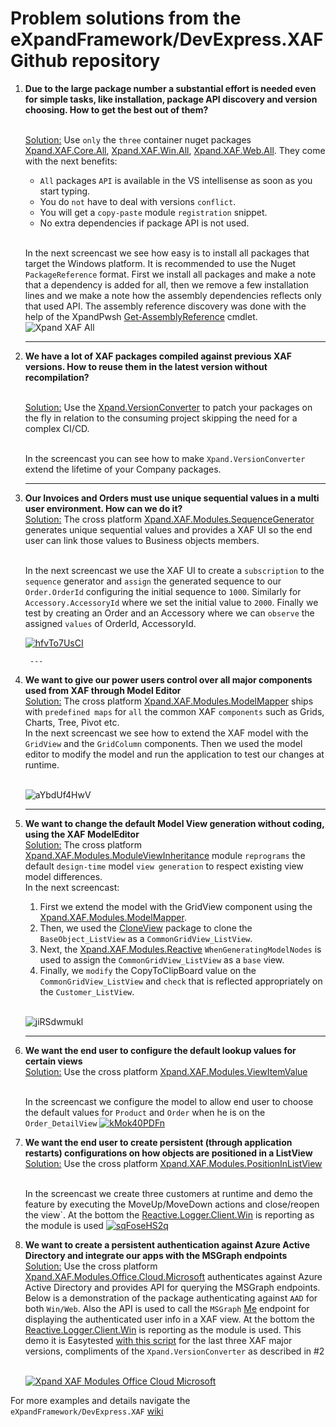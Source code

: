 # Problem solutions from the eXpandFramework/DevExpress.XAF Github repository
1. **Due to the large package number a substantial effort is needed even for simple tasks, like installation, package API discovery and version choosing. How to get the best out of them?**

   </br><u>Solution:</u>
    Use `only` the `three` container nuget packages [Xpand.XAF.Core.All](https://www.nuget.org/packages/Xpand.XAF.Core.All), [Xpand.XAF.Win.All](https://www.nuget.org/packages/Xpand.XAF.Win.All), [Xpand.XAF.Web.All](https://www.nuget.org/packages/Xpand.XAF.Web.All). They come with the next benefits:
    * `All` packages `API` is available in the VS intellisense as soon as you start typing. 
    * You do `not` have to deal with versions `conflict`.
    * You will get a `copy-paste` module `registration` snippet. 
    * No extra dependencies if package API is not used.

    </br>In the next screencast we see how easy is to install all packages that target the Windows platform. It is recommended to use the Nuget `PackageReference` format. First we install all packages and make a note that a dependency is added for all, then we remove a few installation lines and we make a note how the assembly dependencies reflects only that used API. The assembly reference discovery was done with the help of the XpandPwsh [Get-AssemblyReference](https://github.com/eXpandFramework/XpandPwsh/wiki/Get-AssemblyReference) cmdlet.</br>
    ![Xpand XAF All](https://user-images.githubusercontent.com/159464/86915211-447c3780-c12a-11ea-973d-3096044dc22b.gif)

    ---

1. **We have a lot of XAF packages compiled against previous XAF versions.  How to reuse them in the latest version without recompilation?**

    </br><u>Solution:</u>
    Use the [Xpand.VersionConverter](https://github.com/eXpandFramework/DevExpress.XAF/tree/master/tools/Xpand.VersionConverter) to patch your packages on the fly in relation to the consuming project skipping the need for a complex CI/CD.

    </br>In the screencast you can see how to make `Xpand.VersionConverter` extend the lifetime of your Company packages.

    ---

1. **Our Invoices and Orders must use unique sequential values in a multi user environment. How can we do it?**
    </br><u>Solution:</u>
    The cross platform [Xpand.XAF.Modules.SequenceGenerator](https://github.com/eXpandFramework/DevExpress.XAF/tree/master/src/Modules/SequenceGenerator) generates unique sequential values and provides a XAF UI so the end user can link those values to Business objects members.</br>

    </br>In the next screencast we use the XAF UI to create a `subscription` to the `sequence` generator and `assign` the generated sequence to our  `Order.OrderId` configuring the initial sequence to `1000`. Similarly for `Accessory.AccessoryId` where we set the initial value to `2000`. Finally we test by creating an Order and an Accessory where we can `observe` the assigned `values` of OrderId, AccessoryId.

    [![hfvTo7UsCI](https://user-images.githubusercontent.com/159464/80309035-f918e500-87da-11ea-8f52-7799457213cf.gif)](https://www.youtube.com/watch?v=t1BDPFU01z8)

        ---

1. **We want to give our power users control over all major components used from XAF through Model Editor**
</br><u>Solution:</u>
The cross platform [Xpand.XAF.Modules.ModelMapper](https://github.com/eXpandFramework/DevExpress.XAF/tree/master/src/Modules/ModelMapper) ships with `predefined maps` for `all` the common XAF `components` such as Grids, Charts, Tree, Pivot etc.
</br>In the next screencast we see how to extend the XAF model with the `GridView` and the `GridColumn` components. Then we used the model editor to modify the model and run the application to test our changes at runtime.</br></br>

   ![aYbdUf4HwV](https://user-images.githubusercontent.com/159464/86943203-d1d18300-c14e-11ea-9d68-ee68ff57455f.gif)

    ---

1. **We want to change the default Model View generation without coding, using the XAF ModelEditor**
</br><u>Solution:</u>
The cross platform [Xpand.XAF.Modules.ModuleViewInheritance](https://github.com/eXpandFramework/DevExpress.XAF/tree/master/src/Modules/ModelViewInheritance) module `reprograms` the default `design-time` model `view generation` to respect existing view model differences.
 </br>In the next screencast: 
   1. First we extend the model with the GridView component using the [Xpand.XAF.Modules.ModelMapper](https://github.com/eXpandFramework/DevExpress.XAF/tree/master/src/Modules/ModelMapper).
   1. Then, we used the [CloneView](https://github.com/eXpandFramework/DevExpress.XAF/tree/master/src/Modules/CloneModelView) package to clone the `BaseObject_ListView` as a `CommonGridView_ListView`. 
   2. Next, the [Xpand.XAF.Modules.Reactive](https://github.com/eXpandFramework/DevExpress.XAF/tree/master/src/Modules/Reactive) `WhenGeneratingModelNodes` is used to assign the `CommonGridView_ListView` as a `base` view.
   2. Finally, we `modify` the CopyToClipBoard value on the `CommonGridView_ListView` and `check` that is reflected appropriately on the `Customer_ListView`. </br></br>
   
   ![jiRSdwmukl](https://user-images.githubusercontent.com/159464/86963022-84640e80-c16c-11ea-8f8d-523a4d6f3312.gif)

   ---
1. **We want the end user to configure the default lookup values for certain views**
</br><u>Solution:</u>
Use the cross platform [Xpand.XAF.Modules.ViewItemValue](https://github.com/eXpandFramework/DevExpress.XAF/tree/master/src/Modules/ViewItemValue)

   </br> In the screencast we configure the model to allow end user to choose the default values for `Product` and `Order` when he is on the `Order_DetailView`
   [![kMok40PDFn](https://user-images.githubusercontent.com/159464/83734915-4e58d980-a658-11ea-90db-c05fa9f614ac.gif)](https://www.youtube.com/watch?v=90MzTKyVlsg&t=21s)

1. **We want the end user to create persistent (through application restarts) configurations  on how objects are positioned in a ListView**
</br><u>Solution:</u>
Use the cross platform [Xpand.XAF.Modules.PositionInListView](https://github.com/eXpandFramework/DevExpress.XAF/tree/master/src/Modules/PositionInListView)


   </br>In the screencast we create three customers at runtime and demo the feature by executing the MoveUp/MoveDown actions and close/reopen the view`. At the bottom the [Reactive.Logger.Client.Win](https://github.com/eXpandFramework/DevExpress.XAF/tree/master/src/Modules/Reactive.Logger.Client.Win) is reporting as the module is used
   [![sqFoseHS2q](https://user-images.githubusercontent.com/159464/82759129-e4d50180-9df3-11ea-8bb9-eb6b36452c51.gif)](https://www.youtube.com/watch?v=JBoVNXo19ek)

1. **We want to create a persistent authentication against Azure Active Directory and integrate our apps with the MSGraph endpoints**
</br><u>Solution:</u>
Use the cross platform [Xpand.XAF.Modules.Office.Cloud.Microsoft](https://github.com/eXpandFramework/DevExpress.XAF/tree/master/src/Modules/Office.Cloud.Microsoft) authenticates against Azure Active Directory and provides API for querying the MSGraph endpoints.</br>
Below is a demonstration of the package authenticating against `AAD` for both `Win/Web`. Also the API is used to call the `MSGraph` [Me](https://docs.microsoft.com/en-us/graph/api/user-get?view=graph-rest-1.0&tabs=http) endpoint for displaying the authenticated user info in a XAF view. At the bottom the [Reactive.Logger.Client.Win](https://github.com/eXpandFramework/DevExpress.XAF/tree/master/src/Modules/Reactive.Logger.Client.Win) is reporting as the module is used. This demo it is Easytested [with this script](https://github.com/eXpandFramework/DevExpress.XAF/blob/master/src/Tests/ALL/CommonFiles/MicrosoftService.cs) for the last three XAF major versions, compliments of the `Xpand.VersionConverter` as described in #2</br></br>

   [![Xpand XAF Modules Office Cloud Microsoft](https://user-images.githubusercontent.com/159464/86131887-e24e8180-baee-11ea-8c02-b64b2c639b6d.gif)](https://www.youtube.com/watch?v=XIczKjE2sFw)

For more examples and details navigate the `eXpandFramework/DevExpress.XAF` [wiki](https://github.com/eXpandFramework/DevExpress.XAF/wiki)
